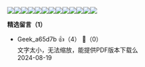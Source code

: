 ![](https://static001.geekbang.org/resource/image/0y/3e/0yyefbd3eb6e38f2yyf1b25e1a6e483e.jpg?wh=4000x2250)![](https://static001.geekbang.org/resource/image/41/9f/41f0962590af4320c90c3d7755b3e19f.jpg?wh=6254x3518)![](https://static001.geekbang.org/resource/image/d2/1b/d2c52f60c82228f90aab3fb37331c21b.jpg?wh=6254x3518)![](https://static001.geekbang.org/resource/image/15/d7/152f6aca14bf89fe486ee28cc489c1d7.jpg?wh=6254x3518)![](https://static001.geekbang.org/resource/image/d6/e7/d67031ec77142f77688bc136362ff4e7.jpg?wh=6254x3518)![](https://static001.geekbang.org/resource/image/2f/1d/2f6070706fe6cdcc662f96ff3b8e041d.jpg?wh=6440x3623)![](https://static001.geekbang.org/resource/image/6e/39/6e881649ca1c4a1c4b4c09edc5165239.jpg?wh=6254x3518)![](https://static001.geekbang.org/resource/image/5e/80/5e914f2358a0973b239c932036571380.jpg?wh=6254x3518)![](https://static001.geekbang.org/resource/image/b2/c6/b216958674814327c3918d3f396b09c6.jpg?wh=6254x3518)![](https://static001.geekbang.org/resource/image/f8/f8/f80ef9f6cf80abf8105a3f65c55e8af8.jpg?wh=6254x3518)![](https://static001.geekbang.org/resource/image/47/b8/4771882de87c324ccdf7f995919059b8.jpg?wh=6254x3518)![](https://static001.geekbang.org/resource/image/24/91/240b815a90748f2a9f92c2412753b491.jpg?wh=6254x3518)![](https://static001.geekbang.org/resource/image/1d/bc/1d3662a3ac362191b16e91c6943a9ebc.jpg?wh=1920x1080)
<div><strong>精选留言（1）</strong></div><ul>
<li><span>Geek_a65d7b</span> 👍（4） 💬（0）<div>文字太小，无法缩放，能提供PDF版本下载么</div>2024-08-19</li><br/>
</ul>